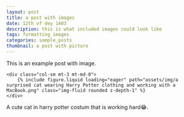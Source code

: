```yaml
---
layout: post
title: a post with images
date: 12th of dey 1403
description: this is what included images could look like
tags: formatting images
categories: sample_posts
thumbnail: a post with picture
---
```


This is an example post with image.


    <div class="col-sm mt-3 mt-md-0">
        {% include figure.liquid loading="eager" path="assets/img/a surprised cat wearing Harry Potter clothing and working with a MacBook.png" class="img-fluid rounded z-depth-1" %}
    </div>
<div class="caption">
    A cute cat in harry potter costum that is working hard😂.
</div>
